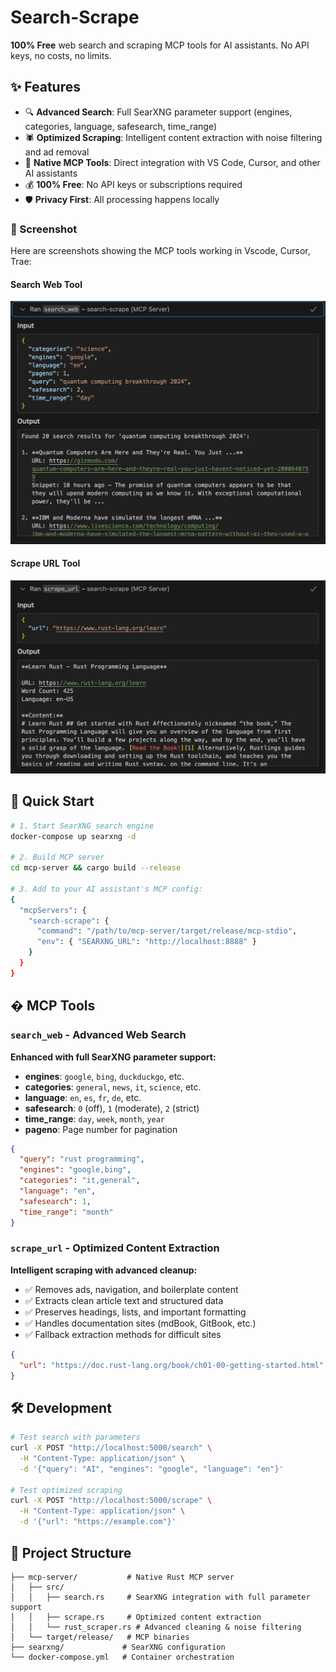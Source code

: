 # Search-Scrape

**100% Free** web search and scraping MCP tools for AI assistants. No API keys, no costs, no limits.

## ✨ Features

- 🔍 **Advanced Search**: Full SearXNG parameter support (engines, categories, language, safesearch, time_range)
- 🕷️ **Optimized Scraping**: Intelligent content extraction with noise filtering and ad removal
- 🔧 **Native MCP Tools**: Direct integration with VS Code, Cursor, and other AI assistants
- 💰 **100% Free**: No API keys or subscriptions required
- 🛡️ **Privacy First**: All processing happens locally

### 📸 Screenshot

Here are screenshots showing the MCP tools working in Vscode, Cursor, Trae:

#### Search Web Tool
![Search Web Tool Screenshot](screenshot/search_web.png)

#### Scrape URL Tool  
![Scrape URL Tool Screenshot](screenshot/scrape_url.png)

## 🚀 Quick Start

```bash
# 1. Start SearXNG search engine
docker-compose up searxng -d

# 2. Build MCP server
cd mcp-server && cargo build --release

# 3. Add to your AI assistant's MCP config:
{
  "mcpServers": {
    "search-scrape": {
      "command": "/path/to/mcp-server/target/release/mcp-stdio",
      "env": { "SEARXNG_URL": "http://localhost:8888" }
    }
  }
}
```

## � MCP Tools

### `search_web` - Advanced Web Search
**Enhanced with full SearXNG parameter support:**
- **engines**: `google`, `bing`, `duckduckgo`, etc.
- **categories**: `general`, `news`, `it`, `science`, etc.
- **language**: `en`, `es`, `fr`, `de`, etc.
- **safesearch**: `0` (off), `1` (moderate), `2` (strict)
- **time_range**: `day`, `week`, `month`, `year`
- **pageno**: Page number for pagination

```json
{
  "query": "rust programming",
  "engines": "google,bing",
  "categories": "it,general",
  "language": "en",
  "safesearch": 1,
  "time_range": "month"
}
```

### `scrape_url` - Optimized Content Extraction
**Intelligent scraping with advanced cleanup:**
- ✅ Removes ads, navigation, and boilerplate content
- ✅ Extracts clean article text and structured data
- ✅ Preserves headings, lists, and important formatting
- ✅ Handles documentation sites (mdBook, GitBook, etc.)
- ✅ Fallback extraction methods for difficult sites

```json
{
  "url": "https://doc.rust-lang.org/book/ch01-00-getting-started.html"
}
```

## 🛠️ Development

```bash
# Test search with parameters
curl -X POST "http://localhost:5000/search" \
  -H "Content-Type: application/json" \
  -d '{"query": "AI", "engines": "google", "language": "en"}'

# Test optimized scraping
curl -X POST "http://localhost:5000/scrape" \
  -H "Content-Type: application/json" \
  -d '{"url": "https://example.com"}'
```

## 📁 Project Structure

```
├── mcp-server/           # Native Rust MCP server
│   ├── src/
│   │   ├── search.rs     # SearXNG integration with full parameter support  
│   │   ├── scrape.rs     # Optimized content extraction
│   │   └── rust_scraper.rs # Advanced cleaning & noise filtering
│   └── target/release/   # MCP binaries
├── searxng/             # SearXNG configuration
└── docker-compose.yml   # Container orchestration
```
